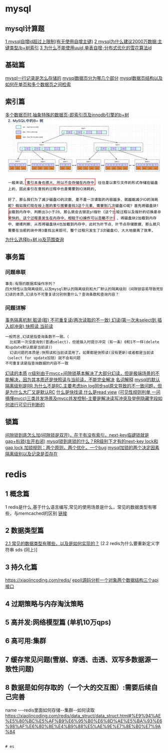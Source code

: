 # mysql
## mysql计算题
[1 mysql自增id超过上限制(有无使用自增主键)](https://mp.weixin.qq.com/s/k0w5jKwR-e2YroArRopwWg)
[2 mysql为什么建议2000万数据:主键类型/b+树索引](https://mp.weixin.qq.com/s/wEeamF6erUipFQnE4DrwlA)
[3 为什么不能使用uuid,单表自增-分布式优化的雪花算法id](https://mp.weixin.qq.com/s/oz20iPdqNp3pHvFoh0zwMA)

## 基础篇
[mysql一行记录是怎么存储的](https://xiaolincoding.com/mysql/base/row_format.html)
[mysql数据页分为哪几个部分](https://mp.weixin.qq.com/s/wEeamF6erUipFQnE4DrwlA)
[mysql数据页结构以及如何在单页和多个数据页之间检索](https://mp.weixin.qq.com/s/QHA80Y2G5UxuRhLT9LBMDg)

## 索引篇
[多个数据页时,抽象特殊的数据页-即索引页及innodb引擎的b+树](https://mp.weixin.qq.com/s/QHA80Y2G5UxuRhLT9LBMDg)
![索引也是存在磁盘上](https://raw.githubusercontent.com/yufanrich/yufanimgs/master/img/202402/20240211_索引存储位置.png)
[为什么选择b+树,io及范围查询](https://mp.weixin.qq.com/s/q2cv-cF8LszowOYmmvi97g)

## 事务篇
### 问题串联
```bash
事务:有限的数据库操作序列？
四大特性以及隔离级别,以及mysql默认的隔离级别和大厂默认的隔离级别（间隙锁容易导致死锁）？
幻读的本质,幻读与不可重复读分别侧重什么？查询条数和查询内容？

```
### 问题详解
[事务隔离机制 脏读(脏) 不可重复读(两次读取的不一致) 幻读(第一次未select到,插入却冲突) 快照读 当前读](https://mp.weixin.qq.com/s/NI8R0BFfeOYaazzZw7AOeg)
```
一般而言,幻读是指查询条数不一致。（
  比如第一次没查询到(普通select)，但是插入时提示冲突（有一条）0和1不一样(delete和update默认都是当前读)）
  幻读问题的本质是:快照读和当前读混用了。如果都是快照读(没有更新)或者都是当前读（select for update加锁）就不会有问题
不可重复读是指查询数据的内容不一致

```

[幻读的本质](https://mp.weixin.qq.com/s/Ny-29jwQ02rDhEVuLoSxmA)
[rr级别由于mvcc+间隙锁基本解决了大部分幻读，但是极端场景的不能解决，因为其本质还是快照读与当前读，不能完全解决]()
[名词解释](https://mp.weixin.qq.com/s/NI8R0BFfeOYaazzZw7AOeg)
[mysql的默认隔离级别是RR,为什么不是RC.主要考虑bin log同步sql原文导致的不一致问题，但是为什么大厂又是默认RC](https://mp.weixin.qq.com/s/IW07pFvlrNnT4HYxWZkj0w)
[什么是快找读,什么是read view](https://mp.weixin.qq.com/s/IW07pFvlrNnT4HYxWZkj0w)
[(可见性规则判单 一问搞懂mvcc)三类并发场景及mvcc并发控制-主要是解决读写冲突及举例隐藏字段如何进行可见行判断的](https://mp.weixin.qq.com/s/ZVsuqpaKTAMeA0SyqRbqyw)

## 锁篇
[间隙锁到底怎么加(间隙锁是双开)，在于有没有索引，next-key临键锁就是gap+杭锁(左开右闭)](https://mp.weixin.qq.com/s/te62kTnMBexAC-P0TF0j_A)
[mysql锁到底锁的什么？RR级别下才有的next-key lock和gap lock,加锁规则：两个原则，两个优化，一个bug](https://mp.weixin.qq.com/s/fmSHG0SejfD0IdnpIYHT9w)
[mysql加锁的两个决定因素 隔离级别以及记录是否存在](https://mp.weixin.qq.com/s/TEXjgA85vUrvx2Q6O5Id1A)

# redis
## 1 概念篇
1 redis是什么,基于什么语言编写,常见的使用场景是什么，常见的数据类型有哪些，与memcached的区别
[链接](https://www.zhihu.com/question/485080754/answer/2966086644)

## 2 数据类型篇
[2.1 常见的数据类型有哪些，以及是如何实现的？](https://xiaolincoding.com/redis/base/redis_interview.html#%E4%BA%94%E7%A7%8D%E5%B8%B8%E8%A7%81%E7%9A%84-redis-%E6%95%B0%E6%8D%AE%E7%B1%BB%E5%9E%8B%E6%98%AF%E6%80%8E%E4%B9%88%E5%AE%9E%E7%8E%B0)
[2.2 redis为什么要重新定义字符串 sds (同上)]

## 3 持久化篇
https://xiaolincoding.com/redis/
[epoll源码分析一个对象两个数据结构三个api接口](https://zhuanlan.zhihu.com/p/552580039)

## 4 过期策略与内存淘汰策略

## 5 高并发:网络模型篇 (单机10万qps)

## 6 高可用:集群

## 7 缓存常见问题(雪崩、穿透、击透、双写多数据源一致性问题)

## 8 数据是如何存取的（一个大的交互图）:需要后续自己完善
name ---redis里面如何存储--集群--如何读取
https://xiaolincoding.com/redis/data_struct/data_struct.html#%E9%94%AE%E5%80%BC%E5%AF%B9%E6%95%B0%E6%8D%AE%E5%BA%93%E6%98%AF%E6%80%8E%E4%B9%88%E5%AE%9E%E7%8E%B0%E7%9A%84

```

# es
